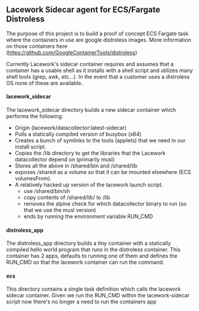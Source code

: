 ## Lacework Sidecar agent for ECS/Fargate Distroless
The purpose of this project is to build a proof of concept ECS Fargate task 
where the containers in use are google distroless images. 
More information on those containers here (https://github.com/GoogleContainerTools/distroless)

Currently Lacework's sidecar container requires and assumes that a container has a usable shell 
as it installs with a shell script and utilizes many shell tools (grep, awk, etc...). 
In the event that a customer uses a distroless OS none of these are available.

#### lacework_sidecar
The lacework_sidecar directory builds a new sidecar container which performs the following:
- Origin (lacework/datacollector:latest-sidecar)
- Pulls a statically compiled version of busybox (x64)
- Creates a bunch of symlinks to the tools (applets) that we need in our install script.
- Copies the /lib directory to get the libraries that the Lacework datacollector depend on (primarily musl)
- Stores all the above in /shared/bin and /shared/lib
- exposes /shared as a volume so that it can be mounted elsewhere (ECS volumesFrom).
- A relatively hacked up version of the lacework launch script.
  - use /shared/bin/sh
  - copy contents of /shared/lib/ to /lib
  - removes the alpine check for which datacollector binary to run (so that we use the musl version)
  - ends by running the environment variable RUN_CMD

#### distroless_app
The distroless_app directory builds a tiny container with a statically compiled hello world program that runs in the distroless container.
This container has 2 apps, defaults to running one of them and defines the RUN_CMD so that the lacework container can run the command.

#### ecs
This directory contains a single task definition which calls the lacework sidecar container. 
Given we run the RUN_CMD within the lacework-sidecar script now there's no longer a need to 
run the containers app


